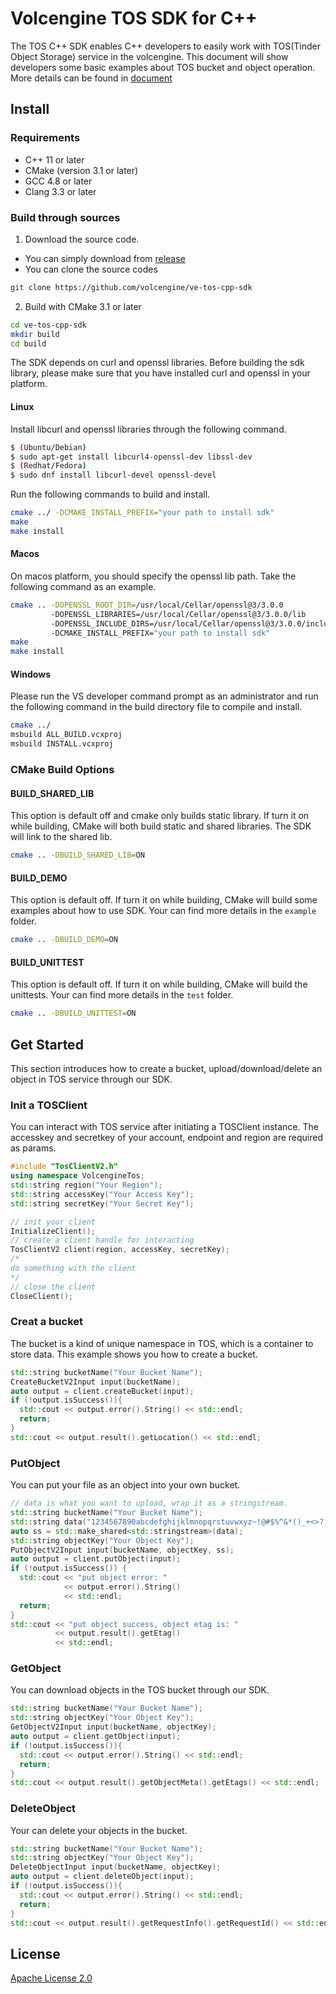 # Volcengine TOS SDK for C++

The TOS C++ SDK enables C++ developers to easily work with TOS(Tinder Object Storage) service in the volcengine.
This document will show developers some basic examples about TOS bucket and object operation.
More details can be found in [document](https://www.volcengine.com/docs/6349/107395)

## Install

### Requirements

- C++ 11 or later
- CMake (version 3.1 or later)
- GCC 4.8 or later
- Clang 3.3 or later

### Build through sources

1. Download the source code.

- You can simply download from [release](https://github.com/volcengine/ve-tos-cpp-sdk/archive/refs/tags/0.2.1.zip)
- You can clone the source codes

```bash
git clone https://github.com/volcengine/ve-tos-cpp-sdk
```

2. Build with CMake 3.1 or later

```bash
cd ve-tos-cpp-sdk
mkdir build
cd build
```

The SDK depends on curl and openssl libraries. Before building the sdk library,
please make sure that you have installed curl and openssl in your platform.

#### Linux

Install libcurl and openssl libraries through the following command.

```bash
$ (Ubuntu/Debian)
$ sudo apt-get install libcurl4-openssl-dev libssl-dev
$ (Redhat/Fedora)
$ sudo dnf install libcurl-devel openssl-devel
```

Run the following commands to build and install.

```bash
cmake ../ -DCMAKE_INSTALL_PREFIX="your path to install sdk"
make
make install
```

#### Macos

On macos platform, you should specify the openssl lib path.
Take the following command as an example.

```bash
cmake .. -DOPENSSL_ROOT_DIR=/usr/local/Cellar/openssl@3/3.0.0 
         -DOPENSSL_LIBRARIES=/usr/local/Cellar/openssl@3/3.0.0/lib 
         -DOPENSSL_INCLUDE_DIRS=/usr/local/Cellar/openssl@3/3.0.0/include
         -DCMAKE_INSTALL_PREFIX="your path to install sdk"
make
make install
```

#### Windows

Please run the VS developer command prompt as an administrator and run the following command in the build directory file
to compile and install.

```bash
cmake ../
msbuild ALL_BUILD.vcxproj
msbuild INSTALL.vcxproj
```

### CMake Build Options

#### BUILD_SHARED_LIB

This option is default off and cmake only builds static library. If turn it on while building, CMake will both build
static and shared libraries.
The SDK will link to the shared lib.

```bash
cmake .. -DBUILD_SHARED_LIB=ON
```

#### BUILD_DEMO

This option is default off. If turn it on while building, CMake will build some examples about how to use SDK.
Your can find more details in the ```example``` folder.

```bash
cmake .. -DBUILD_DEMO=ON
```

#### BUILD_UNITTEST

This option is default off. If turn it on while building, CMake will build the unittests.
Your can find more details in the ```test``` folder.

```bash
cmake .. -DBUILD_UNITTEST=ON
```

## Get Started

This section introduces how to create a bucket, upload/download/delete an object in TOS service through our SDK.

### Init a TOSClient

You can interact with TOS service after initiating a TOSClient instance.
The accesskey and secretkey of your account, endpoint and region are required as params.

```C++
#include "TosClientV2.h"
using namespace VolcengineTos;
std::string region("Your Region");
std::string accessKey("Your Access Key");
std::string secretKey("Your Secret Key");

// init your client
InitializeClient();
// create a client handle for interacting
TosClientV2 client(region, accessKey, secretKey);
/*
do something with the client
*/
// close the client
CloseClient();
```

### Creat a bucket

The bucket is a kind of unique namespace in TOS, which is a container to store data.
This example shows you how to create a bucket.

```C++
std::string bucketName("Your Bucket Name");
CreateBucketV2Input input(bucketName);
auto output = client.createBucket(input);
if (!output.isSuccess()){
  std::cout << output.error().String() << std::endl;
  return;
}
std::cout << output.result().getLocation() << std::endl;
```

### PutObject

You can put your file as an object into your own bucket.

```C++
// data is what you want to upload, wrap it as a stringstream.
std::string bucketName("Your Bucket Name");
std::string data("1234567890abcdefghijklmnopqrstuvwxyz~!@#$%^&*()_+<>?,./   :'1234567890abcdefghijklmnopqrstuvwxyz~!@#$%^&*()_+<>?,./   :'");
auto ss = std::make_shared<std::stringstream>(data);
std::string objectKey("Your Object Key");
PutObjectV2Input input(bucketName, objectKey, ss);
auto output = client.putObject(input);
if (!output.isSuccess()) {
  std::cout << "put object error: "
            << output.error().String()
            << std::endl;
  return;
}
std::cout << "put object success, object etag is: "
          << output.result().getEtag()
          << std::endl;
```

### GetObject

You can download objects in the TOS bucket through our SDK.

```C++
std::string bucketName("Your Bucket Name");
std::string objectKey("Your Object Key");
GetObjectV2Input input(bucketName, objectKey);
auto output = client.getObject(input);
if (!output.isSuccess()){
  std::cout << output.error().String() << std::endl;
  return;
}
std::cout << output.result().getObjectMeta().getEtags() << std::endl;
```

### DeleteObject

Your can delete your objects in the bucket.

```C++
std::string bucketName("Your Bucket Name");
std::string objectKey("Your Object Key");
DeleteObjectInput input(bucketName, objectKey);
auto output = client.deleteObject(input);
if (!output.isSuccess()){
  std::cout << output.error().String() << std::endl;
  return;
}
std::cout << output.result().getRequestInfo().getRequestId() << std::endl;
```

## License

[Apache License 2.0](https://www.apache.org/licenses/LICENSE-2.0.html)
